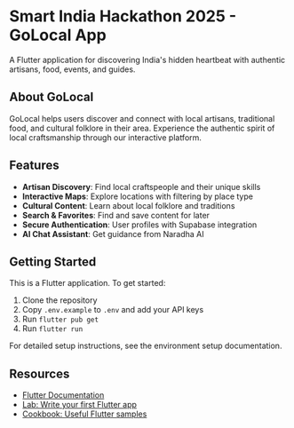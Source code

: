 # Smart India Hackathon 2025 - GoLocal App

A Flutter application for discovering India's hidden heartbeat with authentic artisans, food, events, and guides.

## About GoLocal

GoLocal helps users discover and connect with local artisans, traditional food, and cultural folklore in their area. Experience the authentic spirit of local craftsmanship through our interactive platform.

## Features

- **Artisan Discovery**: Find local craftspeople and their unique skills
- **Interactive Maps**: Explore locations with filtering by place type
- **Cultural Content**: Learn about local folklore and traditions  
- **Search & Favorites**: Find and save content for later
- **Secure Authentication**: User profiles with Supabase integration
- **AI Chat Assistant**: Get guidance from Naradha AI

## Getting Started

This is a Flutter application. To get started:

1. Clone the repository
2. Copy `.env.example` to `.env` and add your API keys
3. Run `flutter pub get`
4. Run `flutter run`

For detailed setup instructions, see the environment setup documentation.

## Resources

- [Flutter Documentation](https://docs.flutter.dev/)
- [Lab: Write your first Flutter app](https://docs.flutter.dev/get-started/codelab)
- [Cookbook: Useful Flutter samples](https://docs.flutter.dev/cookbook)
